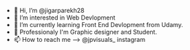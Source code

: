 - 👋 Hi, I’m @jigarparekh28
- 👀 I’m interested in Web Devlopment
- 🌱 I’m currently learning Front End Devlopment from Udamy.
- 💞️ Professionaly I'm Graphic designer and Student.
- 📫 How to reach me --> @jpvisuals_ instagram

<!---
jigarparekh28/jigarparekh28 is a ✨ special ✨ repository because its `README.md` (this file) appears on your GitHub profile.
You can click the Preview link to take a look at your changes.
--->
